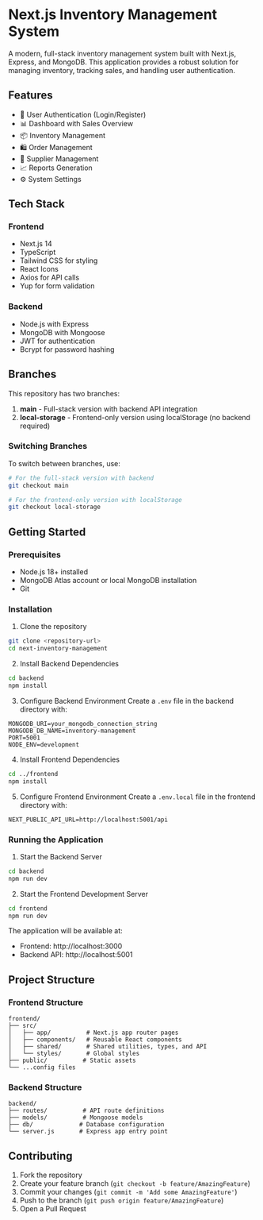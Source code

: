 # Next.js Inventory Management System

A modern, full-stack inventory management system built with Next.js, Express, and MongoDB. This application provides a robust solution for managing inventory, tracking sales, and handling user authentication.

## Features

- 🔐 User Authentication (Login/Register)
- 📊 Dashboard with Sales Overview
- 📦 Inventory Management
- 🛍️ Order Management
- 👥 Supplier Management
- 📈 Reports Generation
- ⚙️ System Settings

## Tech Stack

### Frontend

- Next.js 14
- TypeScript
- Tailwind CSS for styling
- React Icons
- Axios for API calls
- Yup for form validation

### Backend

- Node.js with Express
- MongoDB with Mongoose
- JWT for authentication
- Bcrypt for password hashing

## Branches

This repository has two branches:

1. **main** - Full-stack version with backend API integration
2. **local-storage** - Frontend-only version using localStorage (no backend required)

### Switching Branches

To switch between branches, use:

```bash
# For the full-stack version with backend
git checkout main

# For the frontend-only version with localStorage
git checkout local-storage
```

## Getting Started

### Prerequisites

- Node.js 18+ installed
- MongoDB Atlas account or local MongoDB installation
- Git

### Installation

1. Clone the repository

```bash
git clone <repository-url>
cd next-inventory-management
```

2. Install Backend Dependencies

```bash
cd backend
npm install
```

3. Configure Backend Environment
   Create a `.env` file in the backend directory with:

```
MONGODB_URI=your_mongodb_connection_string
MONGODB_DB_NAME=inventory-management
PORT=5001
NODE_ENV=development
```

4. Install Frontend Dependencies

```bash
cd ../frontend
npm install
```

5. Configure Frontend Environment
   Create a `.env.local` file in the frontend directory with:

```
NEXT_PUBLIC_API_URL=http://localhost:5001/api
```

### Running the Application

1. Start the Backend Server

```bash
cd backend
npm run dev
```

2. Start the Frontend Development Server

```bash
cd frontend
npm run dev
```

The application will be available at:

- Frontend: http://localhost:3000
- Backend API: http://localhost:5001

## Project Structure

### Frontend Structure

```
frontend/
├── src/
│   ├── app/          # Next.js app router pages
│   ├── components/   # Reusable React components
│   ├── shared/       # Shared utilities, types, and API
│   └── styles/       # Global styles
├── public/          # Static assets
└── ...config files
```

### Backend Structure

```
backend/
├── routes/          # API route definitions
├── models/          # Mongoose models
├── db/             # Database configuration
└── server.js       # Express app entry point
```

## Contributing

1. Fork the repository
2. Create your feature branch (`git checkout -b feature/AmazingFeature`)
3. Commit your changes (`git commit -m 'Add some AmazingFeature'`)
4. Push to the branch (`git push origin feature/AmazingFeature`)
5. Open a Pull Request
